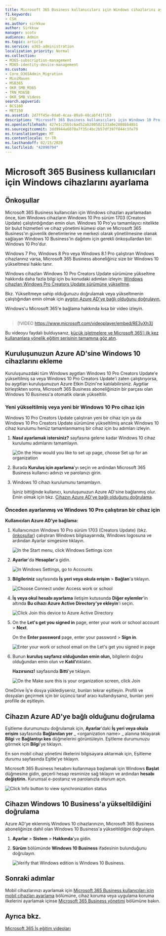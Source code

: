 ```yaml
---
title: Microsoft 365 Business kullanıcıları için Windows cihazlarını ayarlama
f1.keywords:
- CSH
ms.author: sirkkuw
author: Sirkkuw
manager: scotv
audience: Admin
ms.topic: article
ms.service: o365-administration
localization_priority: Normal
ms.collection:
- M365-subscription-management
- M365-identity-device-management
ms.custom:
- Core_O365Admin_Migration
- MiniMaven
- MSB365
- OKR_SMB_M365
- TRN_M365B
- OKR_SMB_Videos
search.appverid:
- BCS160
- MET150
ms.assetid: 2d7ff45e-0da0-4caa-89a9-48cabf41f193
description: 'Microsoft 365 Business kullanıcıları için Windows 10 Pro çalıştıran Windows aygıtlarını nasıl ayarlayabilirsiniz öğrenin. '
ms.openlocfilehash: 427e1c25b5c6ad52ab280502133a0e2808bb48b1
ms.sourcegitcommit: 3dd9944a6070a7f35c4bc2b57df397f844c3fe79
ms.translationtype: MT
ms.contentlocale: tr-TR
ms.lasthandoff: 02/15/2020
ms.locfileid: "42090794"
---
```

# <a name="set-up-windows-devices-for-microsoft-365-business-users"></a>Microsoft 365 Business kullanıcıları için Windows cihazlarını ayarlama

## <a name="prerequisites"></a>Önkoşullar

Microsoft 365 Business kullanıcıları için Windows cihazları ayarlamadan önce, tüm Windows cihazların Windows 10 Pro sürüm 1703 (Creators Update) çalıştırdığından emin olun. Windows 10 Pro'yu tamamlayıcı nitelikte bir bulut hizmetleri ve cihaz yönetimi kümesi olan ve Microsoft 365 Business'ın güvenlik denetimlerine ve merkezi olarak yönetilmesine olanak sağlayan Windows 10 Business'in dağıtımı için gerekli önkoşullardan biri Windows 10 Pro'dur.
  
Windows 7 Pro, Windows 8 Pro veya Windows 8.1 Pro çalıştıran Windows cihazlarınız varsa, Microsoft 365 Business aboneliğiniz size bir Windows 10 yükseltmesi hakkı tanır.
  
Windows cihazları Windows 10 Pro Creators Update sürümüne yükseltme hakkında daha fazla bilgi için bu konudaki adımları izleyin: [Windows cihazları Windows Pro Creators Update sürümüne yükseltme](upgrade-to-windows-pro-creators-update.md).
  
Bkz. Yükseltmeye sahip olduğunuzu doğrulamak veya yükseltmenin çalıştığından emin olmak için [aygıtın Azure AD'ye bağlı olduğunu doğrulayın.](#verify-the-device-is-connected-to-azure-ad)

Windows'u Microsoft 365'e bağlama hakkında kısa bir video izleyin.<br><br>

> [!VIDEO https://www.microsoft.com/videoplayer/embed/RE3yXh3] 

Bu videoyu faydalı bulduysanız, [küçük işletmelere ve Microsoft 365’i ilk kez kullananlara yönelik eğitim serisinin tamamına göz atın](https://support.office.com/article/6ab4bbcd-79cf-4000-a0bd-d42ce4d12816).  
  
## <a name="join-windows-10-devices-to-your-organizations-azure-ad"></a>Kuruluşunuzun Azure AD'sine Windows 10 cihazlarını ekleme

Kuruluşunuzdaki tüm Windows aygıtları Windows 10 Pro Creators Update'e yükseltilmiş sa veya Windows 10 Pro Creators Update'i zaten çalıştırıyorsa, bu aygıtları kuruluşunuzun Azure Etkin Dizini'ne katılabilirsiniz. Aygıtlar birleştikten sonra, Microsoft 365 Business aboneliğinizin bir parçası olan Windows 10 Business'a otomatik olarak yükseltilir.
  
### <a name="for-a-brand-new-or-newly-upgraded-windows-10-pro-device"></a>Yeni yükseltilmiş veya yeni bir Windows 10 Pro cihaz için

Windows 10 Pro Creators Update çalıştıran yeni bir cihaz için ya da Windows 10 Pro Creators Update sürümüne yükseltilmiş ancak Windows 10 cihaz kurulumu henüz tamamlanmamış bir cihaz için bu adımları izleyin.
  
1. **Nasıl ayarlamak istersiniz?** sayfasına gelene kadar Windows 10 cihaz kurulumu adımlarını tamamlayın. 
    
    ![On the How would you like to set up page, choose Set up for an organization](../media/1b0b2dba-00bb-4a99-a729-441479220cb7.png)
  
2. Burada **Kuruluş için ayarlama**'yı seçin ve ardından Microsoft 365 Business kullanıcı adınızı ve parolanızı girin. 
    
3. Windows 10 cihazı kurulumunu tamamlayın.
    
   İşiniz bittiğinde kullanıcı, kuruluşunuzun Azure AD'sine bağlanmış olur. Emin olmak için bkz. [Cihazın Azure AD'ye bağlı olduğunu doğrulama](#verify-the-device-is-connected-to-azure-ad). 
  
### <a name="for-a-device-already-set-up-and-running-windows-10-pro"></a>Önceden ayarlanmış ve Windows 10 Pro çalıştıran bir cihaz için

 **Kullanıcıları Azure AD'ye bağlama:**
  
1. Kullanıcınızın Windows 10 Pro sürüm 1703 (Creators Update) (bkz. [önkoşullar](pre-requisites-for-data-protection.md)) çalıştıran Windows bilgisayarında, Windows logosuna ve ardından Ayarlar simgesine tıklayın.
  
   ![In the Start menu, click Windows Settings icon](../media/74e1ce9a-1554-4761-beb9-330b176e9b9d.png)
  
2. **Ayarlar**'da **Hesaplar**'a gidin.
  
   ![In Windows Settings, go to Accounts](../media/472fd688-d111-4788-9fbb-56a00fbdc24d.png)
  
3. **Bilgileriniz** sayfasında **İş yeri veya okula erişim** \> **Bağlan**'a tıklayın.
  
   ![Choose Connect under Access work or school](../media/af3a4e3f-f9b9-4969-b3e2-4ef99308090c.png)
  
4. **İş veya okul hesabı ayarlama** iletişim kutusunda **Diğer eylemler**'in altında **Bu cihazı Azure Active Directory'ye ekleyin**'i seçin.
  
   ![Click Join this device to Azure Active Directory](../media/fb709a1b-05a9-4750-9cb9-e097f4412cba.png)
  
5. On the **Let's get you signed in** page, enter your work or school account \> **Next**.
  
   On the **Enter password** page, enter your password \> **Sign in**.
  
   ![Enter your work or school email on the Let's get you signed in page](../media/f70eb148-b1d2-4ba3-be38-7317eaf0321a.png)
  
6. Bunun **kuruluş sayfanız olduğundan emin olun,** bilgilerin doğru olduğundan emin olun ve **Katıl'ı**tıklatın.
  
   **Hazırsınız!** sayfasında **Bitti**'ye tıklayın.
  
   ![On the Make sure this is your organization screen, click Join](../media/c749c0a2-5191-4347-a451-c062682aa1fb.png)
  
OneDrive İş'e dosya yüklediyseniz, bunları tekrar eşitleyin. Profili ve dosyaları geçirmek için bir üçüncü taraf aracı kullandıysanız, bunları yeni profille de eşitleyin.
  
## <a name="verify-the-device-is-connected-to-azure-ad"></a>Cihazın Azure AD'ye bağlı olduğunu doğrulama

Eşitleme durumunuzu doğrulamak için, **Ayarlar**'daki **İş yeri veya okula erişim** sayfasında **Bağlanılan yer** _ \<organization name\> _ alanına tıklayarak **Bilgi** ve **Bağlantıyı kes** düğmelerini görüntüleyin. Eşitleme durumunuzu görmek için **Bilgi**'ye tıklayın. 
  
En son mobil cihaz yönetimi ilkelerini bilgisayara aktarmak için, Eşitleme durumu sayfasında Eşitle'ye tıklayın.
  
Microsoft 365 Business hesabını kullanmaya başlamak için Windows **Başlat** düğmesine gidin, geçerli hesap resminize sağ tıklayın ve ardından **hesabı değiştirin.** Kurumsal e-postanız ve parolanızla oturum açın.
  
![Click Info button to view synchronization status](../media/818f7043-adbf-402a-844a-59d50034911d.png)
  
## <a name="verify-the-device-is-upgraded-to-windows-10-business"></a>Cihazın Windows 10 Business'a yükseltildiğini doğrulama

Azure AD'ye eklenmiş Windows 10 cihazlarınızın, Microsoft 365 Business aboneliğinize dahil olan Windows 10 Business'a yükseltildiğini doğrulayın.
  
1. **Ayarlar** \> **Sistem** \> **Hakkında**'ya gidin.
    
2. **Sürüm** bölümünde **Windows 10 Business** ifadesinin bulunduğunu doğrulayın.
    
    ![Verify that Windows edition is Windows 10 Business.](../media/ff660fc8-d3ba-431b-89a5-f5abded96c4d.png)
  
## <a name="next-steps"></a>Sonraki adımlar

Mobil cihazlarınızı ayarlamak için [Microsoft 365 Business kullanıcıları için mobil cihazları ayarlama](set-up-mobile-devices.md) bölümüne, cihaz koruma veya uygulama koruma ilkelerini ayarlamak içinse [Microsoft 365 Business yönetimi](manage.md) bölümüne bakın.
  
## <a name="see-also"></a>Ayrıca bkz.

[Microsoft 365 İş eğitim videoları](https://support.office.com/article/6ab4bbcd-79cf-4000-a0bd-d42ce4d12816)
